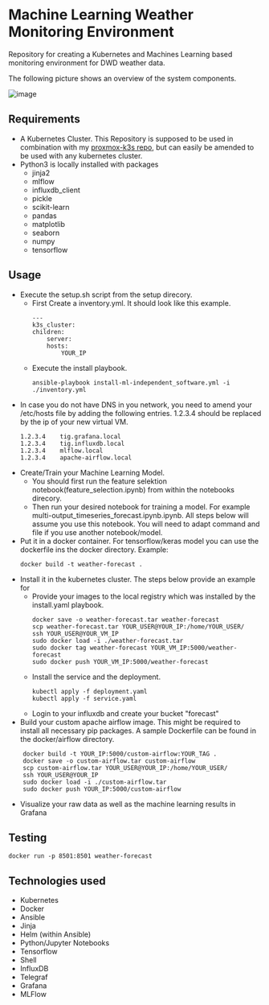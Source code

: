 # Machine Learning Weather Monitoring Environment

Repository for creating a Kubernetes and Machines Learning based monitoring environment for DWD weather data.

The following picture shows an overview of the system components.

![image](./pictures/system-overview.png)

Requirements
------------
* A Kubernetes Cluster. This Repository is supposed to be used in combination with my [proxmox-k3s repo](https://github.com/TobiasSackmann/proxmox-k3s), but can easily be amended to be used with any kubernetes cluster.
* Python3 is locally installed with packages
    * jinja2
    * mlflow
    * influxdb_client
    * pickle
    * scikit-learn
    * pandas
    * matplotlib
    * seaborn
    * numpy
    * tensorflow

Usage
-----
* Execute the setup.sh script from the setup direcory.
    * First Create a inventory.yml. It should look like this example.
        ```shell
        ---
        k3s_cluster:
        children:
            server:
            hosts:
                YOUR_IP
        ```
    * Execute the install playbook.
        ```shell
        ansible-playbook install-ml-independent_software.yml -i ./inventory.yml
        ```
* In case you do not have DNS in you network, you need to amend your /etc/hosts file by adding the following entries. 1.2.3.4 should be replaced by the ip of your new virtual VM.
    ```shell
    1.2.3.4    tig.grafana.local
    1.2.3.4    tig.influxdb.local
    1.2.3.4    mlflow.local
    1.2.3.4    apache-airflow.local
    ```
* Create/Train your Machine Learning Model.
    * You should first run the feature selektion notebook(feature_selection.ipynb) from within the notebooks direcory.
    * Then run your desired notebook for training a model. For example multi-output_timeseries_forecast.ipynb.ipynb. All steps below will assume you use this notebook. You will need to adapt command and file if you use another notebook/model.
* Put it in a docker container. For tensorflow/keras model you can use the dockerfile ins the docker directory. Example:
    ```shell
    docker build -t weather-forecast .
    ```
* Install it in the kubernetes cluster. The steps below provide an example for 
    * Provide your images to the local registry which was installed by the install.yaml playbook.
        ```shell
        docker save -o weather-forecast.tar weather-forecast
        scp weather-forecast.tar YOUR_USER@YOUR_IP:/home/YOUR_USER/
        ssh YOUR_USER@YOUR_VM_IP
        sudo docker load -i ./weather-forecast.tar
        sudo docker tag weather-forecast YOUR_VM_IP:5000/weather-forecast
        sudo docker push YOUR_VM_IP:5000/weather-forecast
        ```
    * Install the service and the deployment.
        ```shell
        kubectl apply -f deployment.yaml
        kubectl apply -f service.yaml
        ```
    * Login to your influxdb and create your bucket "forecast"
* Build your custom apache airflow image. This might be required to install all necessary pip packages. A sample Dockerfile can be found in the docker/airflow directory.
```shell
    docker build -t YOUR_IP:5000/custom-airflow:YOUR_TAG .
    docker save -o custom-airflow.tar custom-airflow
    scp custom-airflow.tar YOUR_USER@YOUR_IP:/home/YOUR_USER/
    ssh YOUR_USER@YOUR_IP
    sudo docker load -i ./custom-airflow.tar
    sudo docker push YOUR_IP:5000/custom-airflow
```
* Visualize your raw data as well as the machine learning results in Grafana

Testing
-----
```shell
docker run -p 8501:8501 weather-forecast
```

Technologies used
-----

* Kubernetes
* Docker
* Ansible
* Jinja
* Helm (within Ansible)
* Python/Jupyter Notebooks
* Tensorflow
* Shell
* InfluxDB
* Telegraf
* Grafana
* MLFlow
